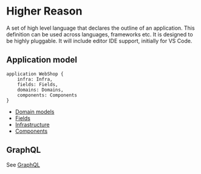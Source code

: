 # Higher Reason

A set of high level language that declares the outline of an application.
This definition can be used across languages, frameworks etc.
It is designed to be highly pluggable.
It will include editor IDE support, initially for VS Code.

## Application model

```
application WebShop {
    infra: Infra,
    fields: Fields,
    domains: Domains,
    components: Components
}
```

- [Domain models](./docs/DomainModel.md)
- [Fields](./docs/Fields.md)
- [Infrastructure](./docs/Infrastructure.md)
- [Components](./docs/components/Component.md)

## GraphQL

See [GraphQL](./docs/graphql/GraphQL.md)
